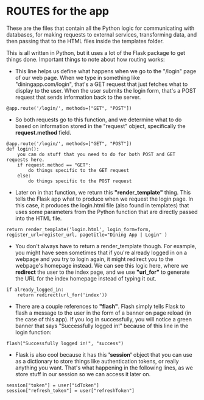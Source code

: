 # ROUTES for the app
These are the files that contain all the Python logic for communicating with databases, for making requests to external services, transforming data, and then passing that to the HTML files inside the templates folder.

This is all written in Python, but it uses a lot of the Flask package to get things done.
Important things to note about how routing works:
* This line helps us define what happens when we go to the "/login" page of our web page. When we type in something like "diningapp.com/login", that's a GET request that just fetches what to display to the user. When the user submits the login form, that's a POST request that sends information back to the server.
```
@app.route('/login/', methods=["GET", "POST"])
```
* So both requests go to this function, and we determine what to do based on information stored in the "request" object, specifically the **request.method** field.
```
@app.route('/login/', methods=["GET", "POST"])
def login():
    you can do stuff that you need to do for both POST and GET requests here.
    if request.method == "GET":
        do things specific to the GET request
    else:
        do things specific to the POST request
```
* Later on in that function, we return this **"render_template"** thing. This tells the Flask app what to produce when we request the login page. In this case, it produces the login.html file (also found in templates) that uses some parameters from the Python function that are directly passed into the HTML file.
```
return render_template('login.html', login_form=form, register_url=register_url, pagetitle="Dining App | Login" )
```
* You don't always have to return a render_template though. For example, you might have seen sometimes that if you're already logged in on a webpage and you try to login again, it might redirect you to the webpage's homepage instead. We can see this logic here, where we **redirect** the user to the index page, and we use **"url_for"** to generate the URL for the index homepage instead of typing it out.
```
if already_logged_in:
    return redirect(url_for('index'))
```
* There are a couple references to **"flash"**. Flash simply tells Flask to flash a message to the user in the form of a banner on page reload (in the case of this app). If you log in successfully, you will notice a green banner that says "Successfully logged in!" because of this line in the login function:
```
flash("Successfully logged in!", "success")
```
* Flask is also cool because it has this **'session'** object that you can use as a dictionary to store things like authentication tokens, or really anything you want. That's what happening in the following lines, as we store stuff in our session so we can access it later on.
```
session["token"] = user["idToken"]
session["refresh_token"] = user["refreshToken"]
```
